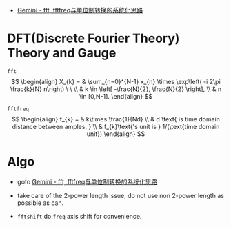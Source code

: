 
-  [Gemini - fft, fftfreq与单位制转换的系统化思路](https://g.co/gemini/share/50b998ee0af4)

# DFT(Discrete Fourier Theory) Theory and Gauge

`fft` 
$$
\begin{align}
 X_{k}  = &  \sum_{n=0}^{N-1} x_{n} \times \exp\left( -i 2\pi \frac{k}{N} n\right) \ \ \\
 &  k \in \left[ -\frac{N}{2}, \frac{N}{2} \right], \\
 &  n \in [0,N-1].
\end{align}
$$

`fftfreq`
$$
\begin{align}
f_{k} = &  k\times \frac{1}{Nd} \\
 & d \text{ is time domain distance between amples, } \\
 & f_{k}\text{'s unit is } 1/(\text{time domain unit})
\end{align}
$$

# Algo 

- goto [Gemini - fft, fftfreq与单位制转换的系统化思路](https://g.co/gemini/share/50b998ee0af4)
- take care of the 2-power length issue, do not use non 2-power length as possible as can. 

- `fftshift` do `freq` axis shift for convenience. 
